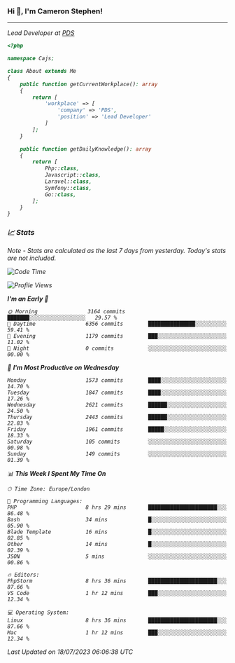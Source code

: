 ### Hi 👋, I'm Cameron Stephen!
<hr>
<p><em>Lead Developer at <a href="https://prindatasolutions.co.uk">PDS</a></p>


```php
<?php

namespace Cajs;

class About extends Me
{
    public function getCurrentWorkplace(): array
    {
        return [
            'workplace' => [
                'company' => 'PDS',
                'position' => 'Lead Developer'
            ]
        ];
    }

    public function getDailyKnowledge(): array
    {
        return [
            Php::class,
            Javascript::class,
            Laravel::class,
            Symfony::class,
            Go::class,
        ];
    }
}
```

### 📈 Stats
<p><em>Note - Stats are calculated as the last 7 days from yesterday. Today's stats are not included.</em></p>


<!--START_SECTION:waka-->
![Code Time](http://img.shields.io/badge/Code%20Time-3%2C462%20hrs%2015%20mins-blue)

![Profile Views](http://img.shields.io/badge/Profile%20Views-13-blue)

**I'm an Early 🐤** 

```text
🌞 Morning                3164 commits        ███████░░░░░░░░░░░░░░░░░░   29.57 % 
🌆 Daytime                6356 commits        ███████████████░░░░░░░░░░   59.41 % 
🌃 Evening                1179 commits        ███░░░░░░░░░░░░░░░░░░░░░░   11.02 % 
🌙 Night                  0 commits           ░░░░░░░░░░░░░░░░░░░░░░░░░   00.00 % 
```
📅 **I'm Most Productive on Wednesday** 

```text
Monday                   1573 commits        ████░░░░░░░░░░░░░░░░░░░░░   14.70 % 
Tuesday                  1847 commits        ████░░░░░░░░░░░░░░░░░░░░░   17.26 % 
Wednesday                2621 commits        ██████░░░░░░░░░░░░░░░░░░░   24.50 % 
Thursday                 2443 commits        ██████░░░░░░░░░░░░░░░░░░░   22.83 % 
Friday                   1961 commits        █████░░░░░░░░░░░░░░░░░░░░   18.33 % 
Saturday                 105 commits         ░░░░░░░░░░░░░░░░░░░░░░░░░   00.98 % 
Sunday                   149 commits         ░░░░░░░░░░░░░░░░░░░░░░░░░   01.39 % 
```


📊 **This Week I Spent My Time On** 

```text
🕑︎ Time Zone: Europe/London

💬 Programming Languages: 
PHP                      8 hrs 29 mins       ██████████████████████░░░   86.48 % 
Bash                     34 mins             █░░░░░░░░░░░░░░░░░░░░░░░░   05.90 % 
Blade Template           16 mins             █░░░░░░░░░░░░░░░░░░░░░░░░   02.85 % 
Other                    14 mins             █░░░░░░░░░░░░░░░░░░░░░░░░   02.39 % 
JSON                     5 mins              ░░░░░░░░░░░░░░░░░░░░░░░░░   00.86 % 

🔥 Editors: 
PhpStorm                 8 hrs 36 mins       ██████████████████████░░░   87.66 % 
VS Code                  1 hr 12 mins        ███░░░░░░░░░░░░░░░░░░░░░░   12.34 % 

💻 Operating System: 
Linux                    8 hrs 36 mins       ██████████████████████░░░   87.66 % 
Mac                      1 hr 12 mins        ███░░░░░░░░░░░░░░░░░░░░░░   12.34 % 
```


 Last Updated on 18/07/2023 06:06:38 UTC
<!--END_SECTION:waka-->
